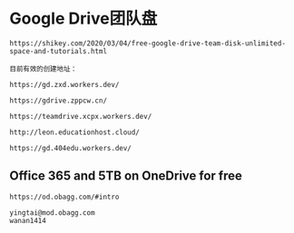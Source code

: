 # Google Drive团队盘


```
https://shikey.com/2020/03/04/free-google-drive-team-disk-unlimited-space-and-tutorials.html
```



```
目前有效的创建地址：

https://gd.zxd.workers.dev/

https://gdrive.zppcw.cn/

https://teamdrive.xcpx.workers.dev/

http://leon.educationhost.cloud/

https://gd.404edu.workers.dev/
```


## Office 365 and 5TB on OneDrive for free

```
https://od.obagg.com/#intro
```



```
yingtai@mod.obagg.com
wanan1414
```
